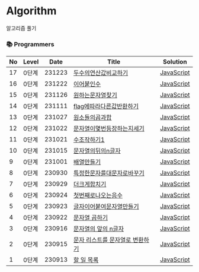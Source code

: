 # Algorithm
알고리즘 풀기

### 📚 Programmers

| No  | Level                  | Date   | Title                                                                                           | Solution                                                                                                                                                                                                                                        |
| --- | ---------------------- | ------ | ----------------------------------------------------------------------------------------------- | ----------------------------------------------------------------------------------------------------------------------------------------------------------------------------------------------------------------------------------------------- |
| 17   | 0단계            | 231223 | [두수의연산값비교하기](https://school.programmers.co.kr/learn/courses/30/lessons/181938) | [JavaScript](https://github.com/ssso-pro1/Algorithm/blob/main/programmers/0%EB%8B%A8%EA%B3%84/%EB%91%90%EC%88%98%EC%9D%98%EC%97%B0%EC%82%B0%EA%B0%92%EB%B9%84%EA%B5%90%ED%95%98%EA%B8%B0.js) 
| 16   | 0단계            | 231222 | [이어붙인수](https://school.programmers.co.kr/learn/courses/30/lessons/181928) | [JavaScript](https://github.com/ssso-pro1/Algorithm/commit/50dc0f49e15f80b89dfe48a31c7893034655f42d) 
| 15   | 0단계            | 231126 | [원하는문자열찾기](https://school.programmers.co.kr/learn/courses/30/lessons/181878) | [JavaScript](https://github.com/ssso-pro1/Algorithm/blob/main/programmers/0%EB%8B%A8%EA%B3%84/%EC%9B%90%ED%95%98%EB%8A%94%EB%AC%B8%EC%9E%90%EC%97%B4%EC%B0%BE%EA%B8%B0.js) 
| 14   | 0단계            | 231111 | [flag에따라다른값반환하기](https://school.programmers.co.kr/learn/courses/30/lessons/181933) | [JavaScript](https://github.com/ssso-pro1/Algorithm/blob/main/programmers/0%EB%8B%A8%EA%B3%84/flag%EC%97%90%EB%94%B0%EB%9D%BC%EB%8B%A4%EB%A5%B8%EA%B0%92%EB%B0%98%ED%99%98%ED%95%98%EA%B8%B0.js) 
| 13   | 0단계            | 231027 | [원소들의곱과합](https://school.programmers.co.kr/learn/courses/30/lessons/181929) | [JavaScript](https://github.com/ssso-pro1/Algorithm/blob/main/programmers/0%EB%8B%A8%EA%B3%84/%EC%9B%90%EC%86%8C%EB%93%A4%EC%9D%98%EA%B3%B1%EA%B3%BC%ED%95%A9.js) 
| 12   | 0단계            | 231022 | [문자열이몇번등장하는지세기](https://school.programmers.co.kr/learn/courses/30/lessons/181871) | [JavaScript](https://github.com/ssso-pro1/Algorithm/blob/main/programmers/0%EB%8B%A8%EA%B3%84/%EB%AC%B8%EC%9E%90%EC%97%B4%EC%9D%B4%EB%AA%87%EB%B2%88%EB%93%B1%EC%9E%A5%ED%95%98%EB%8A%94%EC%A7%80%EC%84%B8%EA%B8%B0.js) 
| 11   | 0단계            | 231021 | [수조작하기1](https://school.programmers.co.kr/learn/courses/30/lessons/181926) | [JavaScript](https://github.com/ssso-pro1/Algorithm/blob/main/programmers/0%EB%8B%A8%EA%B3%84/%EC%88%98%EC%A1%B0%EC%9E%91%ED%95%98%EA%B8%B01.js) 
| 10   | 0단계            | 231015 | [문자열의뒤의n글자](https://school.programmers.co.kr/learn/courses/30/lessons/181910) | [JavaScript](https://github.com/ssso-pro1/Algorithm/blob/main/programmers/0%EB%8B%A8%EA%B3%84/%EB%AC%B8%EC%9E%90%EC%97%B4%EC%9D%98%EB%92%A4%EC%9D%98n%EA%B8%80%EC%9E%90.js) 
| 9   | 0단계            | 231001 | [배열만들기](https://school.programmers.co.kr/learn/courses/30/lessons/181901) | [JavaScript](https://github.com/ssso-pro1/Algorithm/blob/main/programmers/0%EB%8B%A8%EA%B3%84/%EB%B0%B0%EC%97%B4%EB%A7%8C%EB%93%A4%EA%B8%B0.js) 
| 8   | 0단계            | 230930 | [특정한문자를대문자로바꾸기](https://school.programmers.co.kr/learn/courses/30/lessons/181873) | [JavaScript](https://github.com/ssso-pro1/Algorithm/blob/main/programmers/0%EB%8B%A8%EA%B3%84/%ED%8A%B9%EC%A0%95%ED%95%9C%EB%AC%B8%EC%9E%90%EB%A5%BC%EB%8C%80%EB%AC%B8%EC%9E%90%EB%A1%9C%EB%B0%94%EA%BE%B8%EA%B8%B0.js) 
| 7   | 0단계            | 230929 | [더크게합치기](https://school.programmers.co.kr/learn/courses/30/lessons/181939) | [JavaScript](https://github.com/ssso-pro1/Algorithm/blob/main/programmers/0%EB%8B%A8%EA%B3%84/%EB%8D%94%ED%81%AC%EA%B2%8C%ED%95%A9%EC%B9%98%EA%B8%B0.js) 
| 6   | 0단계            | 230924 | [첫번째로나오는음수](https://school.programmers.co.kr/learn/courses/30/lessons/181896) | [JavaScript](https://github.com/ssso-pro1/Algorithm/blob/main/programmers/0%EB%8B%A8%EA%B3%84/%EC%B2%AB%20%EB%B2%88%EC%A7%B8%EB%A1%9C%20%EB%82%98%EC%98%A4%EB%8A%94%20%EC%9D%8C%EC%88%98.js) 
| 5   | 0단계            | 230923 | [글자이어붙여문자열만들기](https://school.programmers.co.kr/learn/courses/30/lessons/181915) | [JavaScript](https://github.com/ssso-pro1/Algorithm/blob/main/programmers/0%EB%8B%A8%EA%B3%84/%EA%B8%80%EC%9E%90%EC%9D%B4%EC%96%B4%EB%B6%99%EC%97%AC%EB%AC%B8%EC%9E%90%EC%97%B4%EB%A7%8C%EB%93%A4%EA%B8%B0.js) 
| 4   | 0단계            | 230922 | [문자열 곱하기](https://school.programmers.co.kr/learn/courses/30/lessons/181940) | [JavaScript](https://github.com/ssso-pro1/Algorithm/blob/main/programmers/0%EB%8B%A8%EA%B3%84/%EB%AC%B8%EC%9E%90%EC%97%B4%EA%B3%B1%ED%95%98%EA%B8%B0.js) 
| 3   | 0단계            | 230916 | [문자열의 앞의 n글자](https://school.programmers.co.kr/learn/courses/30/lessons/181907) | [JavaScript](https://github.com/ssso-pro1/Algorithm/blob/main/programmers/0%EB%8B%A8%EA%B3%84/%EB%AC%B8%EC%9E%90%EC%97%B4%EC%9D%98%20%EC%95%9E%EC%9D%98%20n%EA%B8%80%EC%9E%90.js) 
| 2   | 0단계            | 230915 | [문자 리스트를 문자열로 변환하기](https://school.programmers.co.kr/learn/courses/30/lessons/181941) | [JavaScript](https://github.com/ssso-pro1/Algorithm/blob/main/programmers/0%EB%8B%A8%EA%B3%84/%EB%AC%B8%EC%9E%90%20%EB%A6%AC%EC%8A%A4%ED%8A%B8%EB%A5%BC%20%EB%AC%B8%EC%9E%90%EC%97%B4%EB%A1%9C%20%EB%B3%80%ED%99%98%ED%95%98%EA%B8%B0.js)       
| 1   | 0단계            | 230913 | [할 일 목록](https://school.programmers.co.kr/learn/courses/30/lessons/181885?language=javascript]) | [JavaScript](https://github.com/ssso-pro1/Algorithm/blob/main/programmers/0%EB%8B%A8%EA%B3%84/%ED%95%A0%EC%9D%BC%EB%AA%A9%EB%A1%9D.js)                                                                                                                                                                                                                                    
